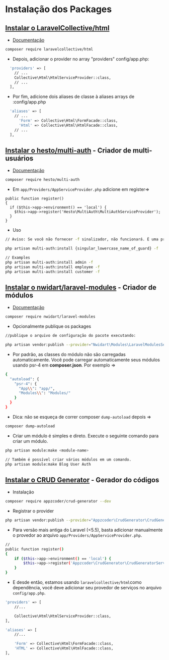 # Instalação dos Packages

## [Instalar o LaravelCollective/html](https://github.com/LaravelCollective/html)

- [Documentação](https://laravelcollective.com/docs/master/html)

```sh
composer require laravelcollective/html
```

- Depois, adicionar o provider no array "providers" config/app.php:

```sh
  'providers' => [
    // ...
    Collective\Html\HtmlServiceProvider::class,
    // ...
  ],
```

- Por fim, adicione dois aliases de classe à aliases arrays de :config/app.php

```sh
  'aliases' => [
    // ...
      'Form' => Collective\Html\FormFacade::class,
      'Html' => Collective\Html\HtmlFacade::class,
    // ...
  ],
```

## [Instalar o hesto/multi-auth](https://github.com/Hesto/multi-auth) - Criador de multi-usuários

- [Documentação](https://github.com/Hesto/multi-auth)

```sh
composer require hesto/multi-auth
```

- Em `app/Providers/AppServiceProvider.php` adicione em register=>

``` shema
public function register()
{
  if ($this->app->environment() == 'local') {
    $this->app->register('Hesto\MultiAuth\MultiAuthServiceProvider');
  }
}
```

- Uso

```sh
// Aviso: Se você não fornecer -f sinalizador, não funcionará. É uma proteção contra ativação acidental.

php artisan multi-auth:install {singular_lowercase_name_of_guard} -f

// Examples
php artisan multi-auth:install admin -f
php artisan multi-auth:install employee -f
php artisan multi-auth:install customer -f
```

## [Instalar o nwidart/laravel-modules](https://github.com/nWidart/laravel-modules) - Criador de módulos

- [Documentação](https://nwidart.com/laravel-modules/v3/installation-and-setup)

```sh
composer require nwidart/laravel-modules
```

- Opcionalmente publique os packages

```sh
//publique o arquivo de configuração do pacote executando:

php artisan vendor:publish --provider="Nwidart\Modules\LaravelModulesServiceProvider"
```

- Por padrão, as classes do módulo não são carregadas automaticamente. Você pode carregar automaticamente seus módulos usando psr-4 em **composer.json**. Por exemplo =>

```sh
{
  "autoload": {
    "psr-4": {
      "App\\": "app/",
      "Modules\\": "Modules/"
    }
  }
}
```

- Dica: não se esqueça de correr composer `dump-autoload` depois =>

```sh
composer dump-autoload
```

- Criar um módulo é simples e direto. Execute o seguinte comando para criar um módulo.

```sh
php artisan module:make <module-name>

// Também é possível criar vários módulos em um comando.
php artisan module:make Blog User Auth
```

## [Instalar o CRUD Generator](https://github.com/appzcoder/crud-generator/tree/master/doc#readme) - Gerador do códigos

- Instalação

```sh
composer require appzcoder/crud-generator --dev
```

- Registrar o provider

```sh
php artisan vendor:publish --provider="Appzcoder\CrudGenerator\CrudGeneratorServiceProvider"
```

- Para versão mais antiga do Laravel (<5.5), basta adicionar manualmente o provedor ao arquivo `app/Providers/AppServiceProvider.php`.

```sh
//
public function register()
{
    if ($this->app->environment() == 'local') {
        $this->app->register('Appzcoder\CrudGenerator\CrudGeneratorServiceProvider');
    }
}
```

- E desde então, estamos usando `laravelcollective/html`como dependência, você deve adicionar seu provedor de serviços no arquivo `config/app.php`.

```sh
'providers' => [
    //...

    Collective\Html\HtmlServiceProvider::class,
],

'aliases' => [
    //...

    'Form' => Collective\Html\FormFacade::class,
    'HTML' => Collective\Html\HtmlFacade::class,
],
```
